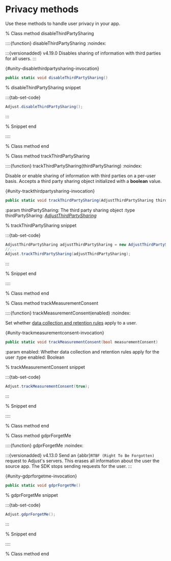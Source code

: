 # Privacy methods

Use these methods to handle user privacy in your app.

% Class method disableThirdPartySharing

::::{function} disableThirdPartySharing
:noindex:

:::{versionadded} v4.19.0
Disables sharing of information with third parties for all users.
:::

{#unity-disablethirdpartysharing-invocation}
```c#
public static void disableThirdPartySharing()
```

% disableThirdPartySharing snippet

:::{tab-set-code}

```c#
Adjust.disableThirdPartySharing();
```

:::

% Snippet end

::::

% Class method end

% Class method trackThirdPartySharing

::::{function} trackThirdPartySharing(thirdPartySharing)
:noindex:

Disable or enable sharing of information with third parties on a per-user basis. Accepts a third party sharing object initialized with a **boolean** value.

{#unity-trackthirdpartysharing-invocation}
```c#
public static void trackThirdPartySharing(AdjustThirdPartySharing thirdPartySharing)
```

:param thirdPartySharing: The third party sharing object
:type thirdPartySharing: [*AdjustThirdPartySharing*](/unity/reference/AdjustThirdPartySharing.md)

% trackThirdPartySharing snippet

:::{tab-set-code}

```c#
AdjustThirdPartySharing adjustThirdPartySharing = new AdjustThirdPartySharing(true);
//...
Adjust.trackThirdPartySharing(adjustThirdPartySharing);
```

:::

% Snippet end

::::

% Class method end

% Class method trackMeasurementConsent

::::{function} trackMeasurementConsent(enabled)
:noindex:

Set whether [data collection and retention rules](hc:manage-data-collection-and-retention) apply to a user.

{#unity-trackmeasurementconsent-invocation}
```c#
public static void trackMeasurementConsent(bool measurementConsent)
```

:param enabled: Whether data collection and retention rules apply for the user
:type enabled: Boolean

% trackMeasurementConsent snippet

:::{tab-set-code}

```c#
Adjust.trackMeasurementConsent(true);
```

:::

% Snippet end

::::

% Class method end

% Class method gdprForgetMe

::::{function} gdprForgetMe
:noindex:

:::{versionadded} v4.13.0
Send an {abbr}`RTBF (Right To Be Forgotten)` request to Adjust's servers. This erases all information about the user the source app. The SDK stops sending requests for the user.
:::

{#unity-gdprforgetme-invocation}
```c#
public static void gdprForgetMe()
```

% gdprForgetMe snippet

:::{tab-set-code}

```c#
Adjust.gdprForgetMe();
```

:::

% Snippet end

::::

% Class method end
